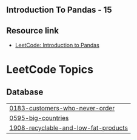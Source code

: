 ## Introduction To Pandas - 15 
## Resource link 

- [LeetCode: Introduction to Pandas](https://leetcode.com/studyplan/introduction-to-pandas/)
<!---LeetCode Topics Start-->
# LeetCode Topics
## Database
|  |
| ------- |
| [0183-customers-who-never-order](https://github.com/Yashwanth-876/Python-Leetcode/tree/master/0183-customers-who-never-order) |
| [0595-big-countries](https://github.com/Yashwanth-876/Python-Leetcode/tree/master/0595-big-countries) |
| [1908-recyclable-and-low-fat-products](https://github.com/Yashwanth-876/Python-Leetcode/tree/master/1908-recyclable-and-low-fat-products) |
<!---LeetCode Topics End-->